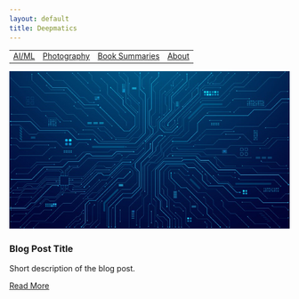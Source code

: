 ```yaml
---
layout: default
title: Deepmatics
---
```

<link rel="stylesheet" href="./assets/style.css">
<meta name="viewport" content="width=device-width, initial-scale=1">

<table class="centered-table">
  <tr>
    <td><a href="/ai-ml/index.md">AI/ML</a></td>
    <td><a href="/photography/index.md">Photography</a></td>
    <td><a href="/book-summaries/index.md">Book Summaries</a></td>
    <td><a href="./general/about.html">About</a></td>
  </tr>
</table>


<div class="blog-card">
    <img src="./assets/featured-image.jpg" alt="Blog Post Image" class="card-image">
    <div class="card-content">
        <h3 class="card-title">Blog Post Title</h3>
        <p class="card-description">Short description of the blog post.</p>
        <a href="path/to/blog-post.html" class="card-link">Read More</a>
    </div>
</div>